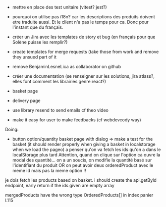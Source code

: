 - mettre en place des test unitaire (vitest? jest?)

- pourquoi on utilise pas i18n?
car les descriptions des produits doivent etre traduite aussi. Et le client n'a pas le temps pour ca. Donc pour l'instant que du français.

- créer un Jira avec les templates de story et bug (en français pour que Solène puisse les remplir?)
- create templates for merge requests (take those from work and remove they unsued part of it
- remove BenjaminLesneLica as collaborator on github
- créer une documentation (se renseigner sur les solutions, jira atlass?, elles font comment les librairies genre react?)
- basket page
- delivery page
- use library resend to send emails cf theo video
- make it easy for user to make feedbacks (cf webdevcody way)

Doing:
- button option/quantity basket page with dialog
=> make a test for the basket (it should render properly when giving a basket in localstorage when we load the pageo)
a penser qu'on va fetch les ids qu'on a dans le localStorage plus tard
Attention, quand on clique sur l'option ca ouvre la modal des quantité...
on a un soucis, on modifie la quantité basé sur l'identifiant du produit OR on peut avoir deux orderedProduct avec le meme id mais pas la meme option !!

je dois fetch les products based on basket. i should create the api.getById endpoint, early return if the ids given are empty array


mergedProducts have the wrong type OrderedProducts[] in index panier l.115